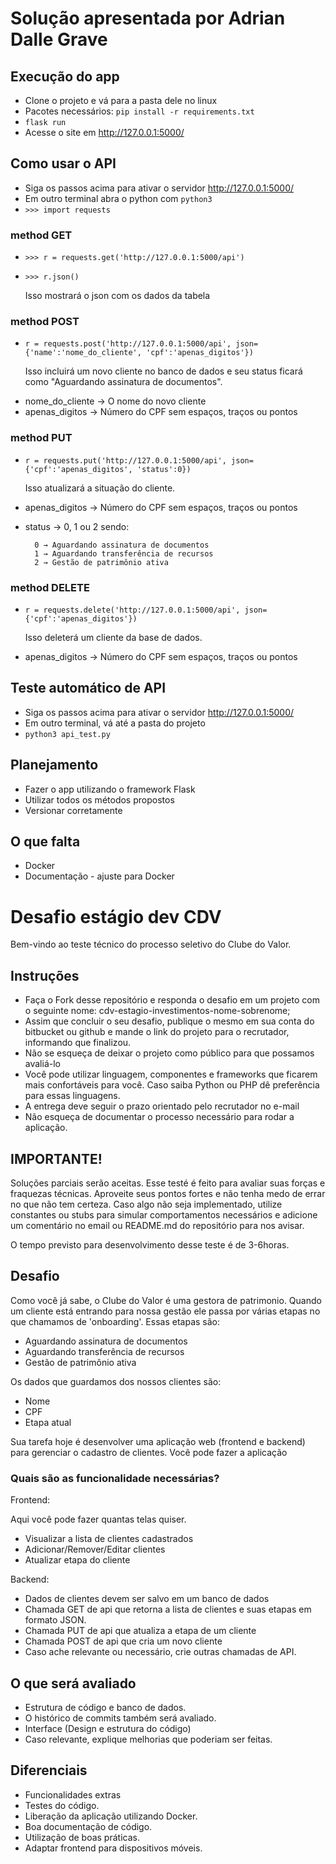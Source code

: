# Solução apresentada por Adrian Dalle Grave #

## Execução do app

* Clone o projeto e vá para a pasta dele no linux
* Pacotes necessários:      `pip install -r requirements.txt`
* `flask run`
* Acesse o site em http://127.0.0.1:5000/

## Como usar o API

* Siga os passos acima para ativar o servidor http://127.0.0.1:5000/
* Em outro terminal abra o python com `python3`
* `>>> import requests`

### method GET

* `>>> r = requests.get('http://127.0.0.1:5000/api')`
* `>>> r.json()`

    Isso mostrará o json com os dados da tabela

### method POST

* `r = requests.post('http://127.0.0.1:5000/api', json={'name':'nome_do_cliente', 'cpf':'apenas_digitos'})`

    Isso incluirá um novo cliente no banco de dados e seu status ficará como "Aguardando assinatura de documentos".

- nome_do_cliente → O nome do novo cliente
- apenas_digitos → Número do CPF sem espaços, traços ou pontos

### method PUT

* `r = requests.put('http://127.0.0.1:5000/api', json={'cpf':'apenas_digitos', 'status':0})`

    Isso atualizará a situação do cliente. 

- apenas_digitos → Número do CPF sem espaços, traços ou pontos
- status → 0, 1 ou 2 sendo:

        0 → Aguardando assinatura de documentos
        1 → Aguardando transferência de recursos
        2 → Gestão de patrimônio ativa

### method DELETE

* `r = requests.delete('http://127.0.0.1:5000/api', json={'cpf':'apenas_digitos'})`

    Isso deleterá um cliente da base de dados.

- apenas_digitos → Número do CPF sem espaços, traços ou pontos    

## Teste automático de API

* Siga os passos acima para ativar o servidor http://127.0.0.1:5000/
* Em outro terminal, vá até a pasta do projeto
* `python3 api_test.py`


## Planejamento

* Fazer o app utilizando o framework Flask
* Utilizar todos os métodos propostos
* Versionar corretamente

## O que falta

* Docker
* Documentação - ajuste para Docker



# Desafio estágio dev CDV #

Bem-vindo ao teste técnico do processo seletivo do Clube do Valor.

## Instruções ##

* Faça o Fork desse repositório e responda o desafio em um projeto com o seguinte nome: cdv-estagio-investimentos-nome-sobrenome;
* Assim que concluir o seu desafio, publique o mesmo em sua conta do bitbucket ou github e mande o link do projeto para o recrutador, informando que finalizou.
* Não se esqueça de deixar o projeto como público para que possamos avaliá-lo
* Você pode utilizar linguagem, componentes e frameworks que ficarem mais confortáveis para você. Caso saiba Python ou PHP dê preferência para essas linguagens. 
* A entrega deve seguir o prazo orientado pelo recrutador no e-mail
* Não esqueça de documentar o processo necessário para rodar a aplicação.

## IMPORTANTE! ## 

Soluções parciais serão aceitas. 
Esse testé é feito para avaliar suas forças e fraquezas técnicas. Aproveite seus pontos fortes e não tenha medo de errar no que não tem certeza. 
Caso algo não seja implementado, utilize constantes ou stubs para simular comportamentos necessários e adicione um comentário no email ou README.md do repositório para nos avisar.

O tempo previsto para desenvolvimento desse teste é de 3-6horas.

## Desafio ##

Como você já sabe, o Clube do Valor é uma gestora de patrimonio. Quando um cliente está entrando para nossa gestão ele passa por várias etapas no que chamamos de 'onboarding'. 
Essas etapas são:

* Aguardando assinatura de documentos
* Aguardando transferência de recursos
* Gestão de patrimônio ativa

Os dados que guardamos dos nossos clientes são:

* Nome
* CPF
* Etapa atual

Sua tarefa hoje é desenvolver uma aplicação web (frontend e backend) para gerenciar o cadastro de clientes. Você pode fazer a aplicação 

### Quais são as funcionalidade necessárias? ###

Frontend:

Aqui você pode fazer quantas telas quiser.

* Visualizar a lista de clientes cadastrados
* Adicionar/Remover/Editar clientes
* Atualizar etapa do cliente

Backend:

* Dados de clientes devem ser salvo em um banco de dados
* Chamada GET de api que retorna a lista de clientes e suas etapas em formato JSON.
* Chamada PUT de api que atualiza a etapa de um cliente
* Chamada POST de api que cria um novo cliente
* Caso ache relevante ou necessário, crie outras chamadas de API.


## O que será avaliado ##

* Estrutura de código e banco de dados.
* O histórico de commits também será avaliado.
* Interface (Design e estrutura do código)
* Caso relevante, explique melhorias que poderiam ser feitas.

## Diferenciais ##

* Funcionalidades extras
* Testes do código.
* Liberação da aplicação utilizando Docker.
* Boa documentação de código.
* Utilização de boas práticas.
* Adaptar frontend para dispositivos móveis.
